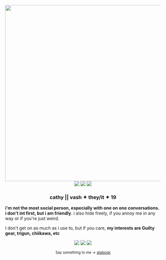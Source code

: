 
<img src="https://i.imgur.com/TIo6aKb.png" align="left" style="width: 570px;">
<br><br>
<p align="center">
<img src="https://images-wixmp-ed30a86b8c4ca887773594c2.wixmp.com/f/cf79e087-c4e0-406e-8eed-fc62e1142056/dbq2um9-50a1df14-7dcd-47d7-a916-740cf6488752.png?token=eyJ0eXAiOiJKV1QiLCJhbGciOiJIUzI1NiJ9.eyJzdWIiOiJ1cm46YXBwOjdlMGQxODg5ODIyNjQzNzNhNWYwZDQxNWVhMGQyNmUwIiwiaXNzIjoidXJuOmFwcDo3ZTBkMTg4OTgyMjY0MzczYTVmMGQ0MTVlYTBkMjZlMCIsIm9iaiI6W1t7InBhdGgiOiJcL2ZcL2NmNzllMDg3LWM0ZTAtNDA2ZS04ZWVkLWZjNjJlMTE0MjA1NlwvZGJxMnVtOS01MGExZGYxNC03ZGNkLTQ3ZDctYTkxNi03NDBjZjY0ODg3NTIucG5nIn1dXSwiYXVkIjpbInVybjpzZXJ2aWNlOmZpbGUuZG93bmxvYWQiXX0.qNbYdf4SZRR4nelcBmaYf0eWzaEiwi8ZTU6xAsHk18o">
<img src="https://images-wixmp-ed30a86b8c4ca887773594c2.wixmp.com/f/1f37706a-5c4f-46c6-af5d-61c5b1849747/dhx1a3g-8d3a96d6-dcd3-48c8-91bd-652a2b4dff43.gif?token=eyJ0eXAiOiJKV1QiLCJhbGciOiJIUzI1NiJ9.eyJzdWIiOiJ1cm46YXBwOjdlMGQxODg5ODIyNjQzNzNhNWYwZDQxNWVhMGQyNmUwIiwiaXNzIjoidXJuOmFwcDo3ZTBkMTg4OTgyMjY0MzczYTVmMGQ0MTVlYTBkMjZlMCIsIm9iaiI6W1t7InBhdGgiOiJcL2ZcLzFmMzc3MDZhLTVjNGYtNDZjNi1hZjVkLTYxYzViMTg0OTc0N1wvZGh4MWEzZy04ZDNhOTZkNi1kY2QzLTQ4YzgtOTFiZC02NTJhMmI0ZGZmNDMuZ2lmIn1dXSwiYXVkIjpbInVybjpzZXJ2aWNlOmZpbGUuZG93bmxvYWQiXX0.xL9d-rCFqGxB66Z-S8QVZ_4XrLVVhcPrOvELSz2jJAQ">
<img src="https://images-wixmp-ed30a86b8c4ca887773594c2.wixmp.com/f/6014a2b2-2904-465c-b884-ef106e4a5eee/d777f4i-c9dc9e7a-75b4-442e-a8b6-a8eff18bc2bb.gif?token=eyJ0eXAiOiJKV1QiLCJhbGciOiJIUzI1NiJ9.eyJzdWIiOiJ1cm46YXBwOjdlMGQxODg5ODIyNjQzNzNhNWYwZDQxNWVhMGQyNmUwIiwiaXNzIjoidXJuOmFwcDo3ZTBkMTg4OTgyMjY0MzczYTVmMGQ0MTVlYTBkMjZlMCIsIm9iaiI6W1t7InBhdGgiOiJcL2ZcLzYwMTRhMmIyLTI5MDQtNDY1Yy1iODg0LWVmMTA2ZTRhNWVlZVwvZDc3N2Y0aS1jOWRjOWU3YS03NWI0LTQ0MmUtYThiNi1hOGVmZjE4YmMyYmIuZ2lmIn1dXSwiYXVkIjpbInVybjpzZXJ2aWNlOmZpbGUuZG93bmxvYWQiXX0.ROV61I6pPEfElb_HFgLegMh8mlbcOPVGjG37M39NnGQ"</p> 
  <h3 align="center">cathy || vash ✦ they/it ✦ 19</h3>
<p><b>i'm not the most social person, especially with one on one conversations. i don't int first, but i am friendly</b>. i also hide freely, if you annoy me in any way or if you're just weird.</p>

<p>I don't get on as much as i use to, but if you care, <b>my interests are Guilty gear, trigun, chiikawa, etc</b></p>

<p align="center">
<img src="https://images-wixmp-ed30a86b8c4ca887773594c2.wixmp.com/f/5b5712f7-803b-4b98-ba97-749f1a107087/d9ebfzz-59b93724-74de-41ed-b85d-bcf0ab6016fa.gif?token=eyJ0eXAiOiJKV1QiLCJhbGciOiJIUzI1NiJ9.eyJzdWIiOiJ1cm46YXBwOjdlMGQxODg5ODIyNjQzNzNhNWYwZDQxNWVhMGQyNmUwIiwiaXNzIjoidXJuOmFwcDo3ZTBkMTg4OTgyMjY0MzczYTVmMGQ0MTVlYTBkMjZlMCIsIm9iaiI6W1t7InBhdGgiOiJcL2ZcLzViNTcxMmY3LTgwM2ItNGI5OC1iYTk3LTc0OWYxYTEwNzA4N1wvZDllYmZ6ei01OWI5MzcyNC03NGRlLTQxZWQtYjg1ZC1iY2YwYWI2MDE2ZmEuZ2lmIn1dXSwiYXVkIjpbInVybjpzZXJ2aWNlOmZpbGUuZG93bmxvYWQiXX0.esrsArATKDJoejkx-OCqVZeyEFevZxALJ7Hm0uHuY-A"> <img src="https://images-wixmp-ed30a86b8c4ca887773594c2.wixmp.com/f/0770f9ec-ed13-4241-a92d-b57b1228495c/d3llgm8-ff8556c3-eff9-4b77-83f9-f3ddba5432e8.png?token=eyJ0eXAiOiJKV1QiLCJhbGciOiJIUzI1NiJ9.eyJzdWIiOiJ1cm46YXBwOjdlMGQxODg5ODIyNjQzNzNhNWYwZDQxNWVhMGQyNmUwIiwiaXNzIjoidXJuOmFwcDo3ZTBkMTg4OTgyMjY0MzczYTVmMGQ0MTVlYTBkMjZlMCIsIm9iaiI6W1t7InBhdGgiOiJcL2ZcLzA3NzBmOWVjLWVkMTMtNDI0MS1hOTJkLWI1N2IxMjI4NDk1Y1wvZDNsbGdtOC1mZjg1NTZjMy1lZmY5LTRiNzctODNmOS1mM2RkYmE1NDMyZTgucG5nIn1dXSwiYXVkIjpbInVybjpzZXJ2aWNlOmZpbGUuZG93bmxvYWQiXX0.tpZYTthag4TFbDaz_8-foGNaQLHM43shV_ZVb01KqCY">
<img src="https://images-wixmp-ed30a86b8c4ca887773594c2.wixmp.com/f/f4a85c5a-44f5-4bb6-bbe2-28f8c64534cc/dc2brbx-25957afe-fa69-49e4-9fae-f4a04283e1d4.png?token=eyJ0eXAiOiJKV1QiLCJhbGciOiJIUzI1NiJ9.eyJzdWIiOiJ1cm46YXBwOjdlMGQxODg5ODIyNjQzNzNhNWYwZDQxNWVhMGQyNmUwIiwiaXNzIjoidXJuOmFwcDo3ZTBkMTg4OTgyMjY0MzczYTVmMGQ0MTVlYTBkMjZlMCIsIm9iaiI6W1t7InBhdGgiOiJcL2ZcL2Y0YTg1YzVhLTQ0ZjUtNGJiNi1iYmUyLTI4ZjhjNjQ1MzRjY1wvZGMyYnJieC0yNTk1N2FmZS1mYTY5LTQ5ZTQtOWZhZS1mNGEwNDI4M2UxZDQucG5nIn1dXSwiYXVkIjpbInVybjpzZXJ2aWNlOmZpbGUuZG93bmxvYWQiXX0.Ebzo8dP12vGQA6kTIfJcCgGR_B128UoY7KczkM5K3Ac"></p>
<p align="center"><sup>Say something to me -> <a href="https://cutevampires.atabook.org/">atabook</a></sup></p> <align="center">
